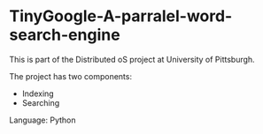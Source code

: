 # TinyGoogle-A-parralel-word-search-engine

This is part of the Distributed oS project at University of Pittsburgh. 

The project has two components: 
- Indexing 
- Searching

Language: Python
